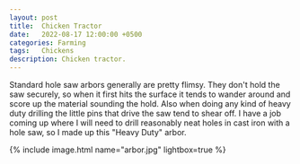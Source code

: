 ```yaml
---
layout: post
title:  Chicken Tractor
date:   2022-08-17 12:00:00 +0500
categories: Farming
tags:   Chickens
description: Chicken tractor.
---
```


Standard hole saw arbors generally are pretty flimsy. They don't hold the saw
securely, so when it first hits the surface it tends to wander around and score
up the material sounding the hold. Also when doing any kind of heavy duty drilling
the little pins that drive the saw tend to shear off. I have a job coming up
where I will need to drill reasonably neat holes in cast iron with a hole saw,
so I made up this "Heavy Duty" arbor.

{% include image.html name="arbor.jpg" lightbox=true %}
